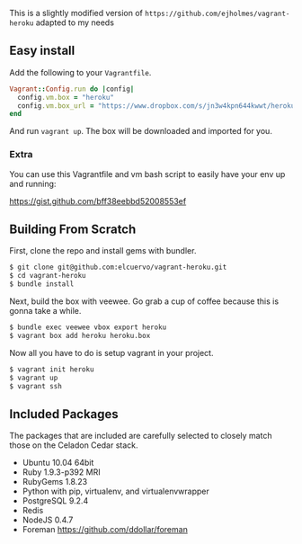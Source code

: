 This is a slightly modified version of `https://github.com/ejholmes/vagrant-heroku` adapted
to my needs

## Easy install

Add the following to your `Vagrantfile`.

```ruby
Vagrant::Config.run do |config|
  config.vm.box = "heroku"
  config.vm.box_url = "https://www.dropbox.com/s/jn3w4kpn644kwwt/heroku.box"
end
```

And run `vagrant up`. The box will be downloaded and imported for you.

### Extra

You can use this Vagrantfile and vm bash script to easily have your env up and
running:

https://gist.github.com/bff38eebbd52008553ef

## Building From Scratch

First, clone the repo and install gems with bundler.

```bash
$ git clone git@github.com:elcuervo/vagrant-heroku.git
$ cd vagrant-heroku
$ bundle install
```

Next, build the box with veewee. Go grab a cup of coffee because this is gonna
take a while.

```bash
$ bundle exec veewee vbox export heroku
$ vagrant box add heroku heroku.box
```

Now all you have to do is setup vagrant in your project.

```bash
$ vagrant init heroku
$ vagrant up
$ vagrant ssh
```

## Included Packages

The packages that are included are carefully selected to closely match those on
the Celadon Cedar stack.

* Ubuntu 10.04 64bit
* Ruby 1.9.3-p392 MRI
* RubyGems 1.8.23
* Python with pip, virtualenv, and virtualenvwrapper
* PostgreSQL 9.2.4
* Redis
* NodeJS 0.4.7
* Foreman https://github.com/ddollar/foreman
